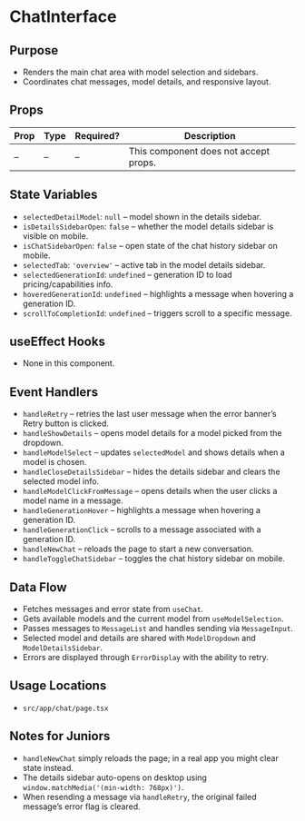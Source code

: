 # ChatInterface

## Purpose
- Renders the main chat area with model selection and sidebars.
- Coordinates chat messages, model details, and responsive layout.

## Props
| Prop | Type | Required? | Description |
| ---- | ---- | --------- | ----------- |
| – | – | – | This component does not accept props. |

## State Variables
- `selectedDetailModel`: `null` – model shown in the details sidebar.
- `isDetailsSidebarOpen`: `false` – whether the model details sidebar is visible on mobile.
- `isChatSidebarOpen`: `false` – open state of the chat history sidebar on mobile.
- `selectedTab`: `'overview'` – active tab in the model details sidebar.
- `selectedGenerationId`: `undefined` – generation ID to load pricing/capabilities info.
- `hoveredGenerationId`: `undefined` – highlights a message when hovering a generation ID.
- `scrollToCompletionId`: `undefined` – triggers scroll to a specific message.

## useEffect Hooks
- None in this component.

## Event Handlers
- `handleRetry` – retries the last user message when the error banner’s Retry button is clicked.
- `handleShowDetails` – opens model details for a model picked from the dropdown.
- `handleModelSelect` – updates `selectedModel` and shows details when a model is chosen.
- `handleCloseDetailsSidebar` – hides the details sidebar and clears the selected model info.
- `handleModelClickFromMessage` – opens details when the user clicks a model name in a message.
- `handleGenerationHover` – highlights a message when hovering a generation ID.
- `handleGenerationClick` – scrolls to a message associated with a generation ID.
- `handleNewChat` – reloads the page to start a new conversation.
- `handleToggleChatSidebar` – toggles the chat history sidebar on mobile.

## Data Flow
- Fetches messages and error state from `useChat`.
- Gets available models and the current model from `useModelSelection`.
- Passes messages to `MessageList` and handles sending via `MessageInput`.
- Selected model and details are shared with `ModelDropdown` and `ModelDetailsSidebar`.
- Errors are displayed through `ErrorDisplay` with the ability to retry.

## Usage Locations
- `src/app/chat/page.tsx`

## Notes for Juniors
- `handleNewChat` simply reloads the page; in a real app you might clear state instead.
- The details sidebar auto-opens on desktop using `window.matchMedia('(min-width: 768px)')`.
- When resending a message via `handleRetry`, the original failed message’s error flag is cleared.

